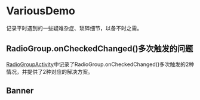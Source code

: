 # VariousDemo
记录平时遇到的一些疑难杂症、琐碎细节，以备不时之需。
## RadioGroup.onCheckedChanged()多次触发的问题
[RadioGroupActivity](app\src\main\java\com\wangj\variousdemo\RadioGroupActivity.java)中记录了RadioGroup.onCheckedChanged()多次触发的2种情况，并提供了2种对应的解决方案。
## Banner
